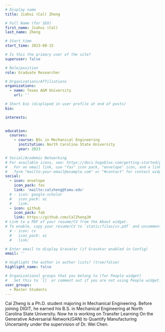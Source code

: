 ```yaml
---
# Display name
title: Jiahui (Cal) Zheng

# Full Name (for SEO)
first_name: Jiahui (Cal) 
last_name: Zheng

# Start time
start_time: 2023-08-15

# Is this the primary user of the site?
superuser: false

# Role/position
role: Graduate Researcher

# Organizations/Affiliations
organizations:
  - name: Texas A&M University
    url: ''

# Short bio (displayed in user profile at end of posts)
bio: 

interests:
  

education:
  courses:
    - course: BSc in Mechanical Engineering
      institution: North Carolina State University
      year: 2023

# Social/Academic Networking
# For available icons, see: https://docs.hugoblox.com/getting-started/page-builder/#icons
#   For an email link, use "fas" icon pack, "envelope" icon, and a link in the
#   form "mailto:your-email@example.com" or "#contact" for contact widget.
social:
  - icon: envelope
    icon_pack: fas
    link: 'mailto:calzheng@tamu.edu'
  # - icon: google-scholar
  #   icon_pack: ai
  #   link: 
  - icon: github
    icon_pack: fab
    link: https://github.com/CalZhengJH
# Link to a PDF of your resume/CV from the About widget.
# To enable, copy your resume/CV to `static/files/cv.pdf` and uncomment the lines below.
  # - icon: cv
  #   icon_pack: ai
  #   link: 

# Enter email to display Gravatar (if Gravatar enabled in Config)
email: ''

# Highlight the author in author lists? (true/false)
highlight_name: false

# Organizational groups that you belong to (for People widget)
#   Set this to `[]` or comment out if you are not using People widget.
user_groups:
  - Master Students
---
```


Cal Zheng is a Ph.D. student majoring in Mechanical Engineering. Before joining DIGIT, he earned his B.S. in Mechanical Engineering at North Carolina State University. Now he is working on Transfer Learning On the Generative Adversarial Network(GAN) to Quantify Manufacturing Uncertainty under the supervision of Dr. Wei Chen. 

